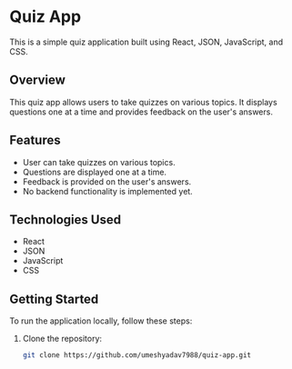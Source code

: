 # Quiz App

This is a simple quiz application built using React, JSON, JavaScript, and CSS.

## Overview

This quiz app allows users to take quizzes on various topics. It displays questions one at a time and provides feedback on the user's answers.

## Features

- User can take quizzes on various topics.
- Questions are displayed one at a time.
- Feedback is provided on the user's answers.
- No backend functionality is implemented yet.

## Technologies Used

- React
- JSON
- JavaScript
- CSS

## Getting Started

To run the application locally, follow these steps:

1. Clone the repository:

   ```bash
   git clone https://github.com/umeshyadav7988/quiz-app.git
